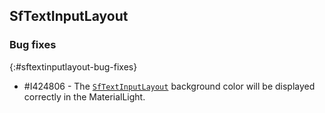 ## SfTextInputLayout

### Bug fixes
{:#sftextinputlayout-bug-fixes}

* \#I424806 - The [`SfTextInputLayout`](https://help.syncfusion.com/cr/wpf/Syncfusion.UI.Xaml.TextInputLayout.SfTextInputLayout.html) background color will be displayed correctly in the MaterialLight.